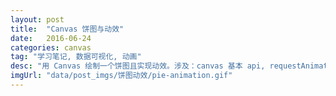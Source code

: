 ```yaml
---
layout: post
title:  "Canvas 饼图与动效"
date:   2016-06-24
categories: canvas
tag: "学习笔记, 数据可视化, 动画"
desc: "用 Canvas 绘制一个饼图且实现动效。涉及：canvas 基本 api, requestAnimationFrame, d3.js, Path2D等等。本文是一个思路总结，仍有很多待优化的地方。 "
imgUrl: "data/post_imgs/饼图动效/pie-animation.gif"
---
```

